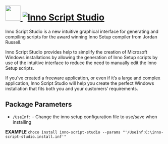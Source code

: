 # [<img src="https://cdn.rawgit.com/AdmiringWorm/chocolatey-packages/df3f90921ab5eac2a670c3d160fbd96aca6deaaa/icons/inno-script-studio.png" height="48" width="48" /> ![Inno Script Studio](https://img.shields.io/chocolatey/v/inno-script-studio.svg?label=Inno%20Script%20Studio&style=for-the-badge)](https://chocolatey.org/packages/inno-script-studio)

Inno Script Studio is a new intuitive graphical interface for generating and compiling scripts for the award winning Inno Setup compiler from Jordan Russell.

Inno Script Studio provides help to simplify the creation of Microsoft Windows installations by allowing the generation of Inno Setup scripts by use of the intuitive interface to reduce the need to manually edit the Inno Setup scripts.

If you’ve created a freeware application, or even if it’s a large and complex application, Inno Script Studio will help you create the perfect Windows installation that fits both you and your customers’ requirements.

## Package Parameters
- `/UseInf:` - Change the inno setup configuration file to use/save when installing

**EXAMPLE**
`choco install inno-script-studio --params "'/UseInf:C:\inno-script-studio.install.inf'"`
